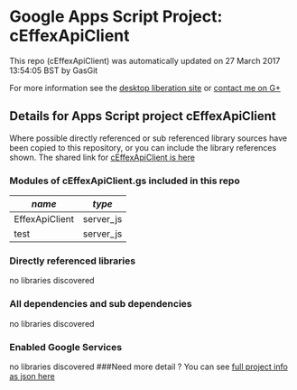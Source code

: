 # Google Apps Script Project: cEffexApiClient
This repo (cEffexApiClient) was automatically updated on 27 March 2017 13:54:05 BST by GasGit

For more information see the [desktop liberation site](http://ramblings.mcpher.com/Home/excelquirks/drivesdk/gettinggithubready "desktop liberation") or [contact me on G+](https://plus.google.com/+BruceMcpherson "Bruce McPherson - GDE")
## Details for Apps Script project cEffexApiClient
Where possible directly referenced or sub referenced library sources have been copied to this repository, or you can include the library references shown. 
The shared link for [cEffexApiClient is here](https://script.google.com/d/19rhki6VDTWk4v1RDb6u1d5E-nNaQq8sXCnRnFzUpp4V4lmZ9Z6R_PP9n/edit?usp=sharing "open in the GAS IDE")

### Modules of cEffexApiClient.gs included in this repo
*name*|*type*
--- | --- 
EffexApiClient| server_js
test| server_js
### Directly referenced libraries
no libraries discovered
### All dependencies and sub dependencies
no libraries discovered
### Enabled Google Services
no libraries discovered
###Need more detail ?
You can see [full project info as json here](info.json)
